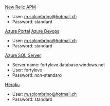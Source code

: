 [New Relic APM](https://rpm.newrelic.com/accounts/3898097)
* User: m.solombrino@hotmail.ch
* Password: standard

[Azure Portal](https://portal.azure.com/#home)
[Azure Devops](https://dev.azure.com/fortylove/)
* User: m.solombrino@hotmail.ch
* Password: standard

[Azure SQL Server](https://portal.azure.com/#@msolombrinohotmail.onmicrosoft.com/resource/subscriptions/f0a71b7c-089b-4b57-9427-2171fc0aee67/resourceGroups/fortylove/providers/Microsoft.Sql/servers/fortylove/overview)
* Server name: fortylove.database.windows.net
* User: fortylove
* Password: non-standard

[Heroku](https://dashboard.heroku.com/apps)
* User: m.solombrino@hotmail.ch
* Password: standard